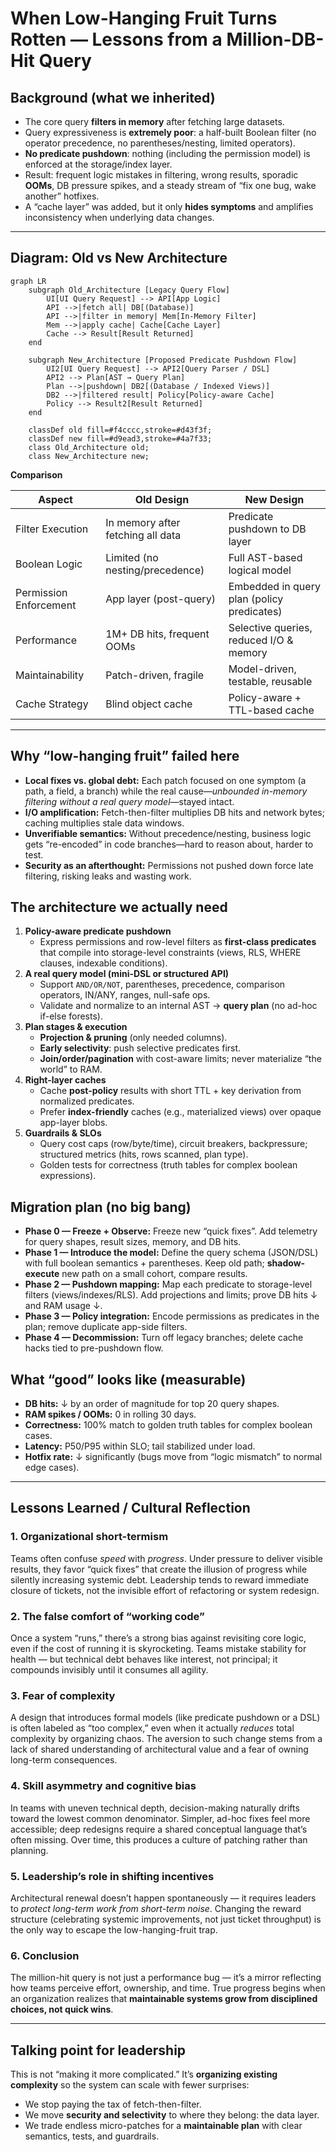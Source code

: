 # When Low-Hanging Fruit Turns Rotten — Lessons from a Million-DB-Hit Query

## Background (what we inherited)

- The core query **filters in memory** after fetching large datasets.
- Query expressiveness is **extremely poor**: a half-built Boolean filter (no operator precedence, no parentheses/nesting, limited operators).
- **No predicate pushdown**: nothing (including the permission model) is enforced at the storage/index layer.
- Result: frequent logic mistakes in filtering, wrong results, sporadic **OOMs**, DB pressure spikes, and a steady stream of “fix one bug, wake another” hotfixes.
- A “cache layer” was added, but it only **hides symptoms** and amplifies inconsistency when underlying data changes.

---

## Diagram: Old vs New Architecture

```mermaid
graph LR
    subgraph Old_Architecture [Legacy Query Flow]
        UI[UI Query Request] --> API[App Logic]
        API -->|fetch all| DB[(Database)]
        API -->|filter in memory| Mem[In-Memory Filter]
        Mem -->|apply cache| Cache[Cache Layer]
        Cache --> Result[Result Returned]
    end

    subgraph New_Architecture [Proposed Predicate Pushdown Flow]
        UI2[UI Query Request] --> API2[Query Parser / DSL]
        API2 --> Plan[AST → Query Plan]
        Plan -->|pushdown| DB2[(Database / Indexed Views)]
        DB2 -->|filtered result| Policy[Policy-aware Cache]
        Policy --> Result2[Result Returned]
    end

    classDef old fill=#f4cccc,stroke=#d43f3f;
    classDef new fill=#d9ead3,stroke=#4a7f33;
    class Old_Architecture old;
    class New_Architecture new;
```

**Comparison**

| Aspect                 | Old Design                        | New Design                                 |
| ---------------------- | --------------------------------- | ------------------------------------------ |
| Filter Execution       | In memory after fetching all data | Predicate pushdown to DB layer             |
| Boolean Logic          | Limited (no nesting/precedence)   | Full AST-based logical model               |
| Permission Enforcement | App layer (post-query)            | Embedded in query plan (policy predicates) |
| Performance            | 1M+ DB hits, frequent OOMs        | Selective queries, reduced I/O & memory    |
| Maintainability        | Patch-driven, fragile             | Model-driven, testable, reusable           |
| Cache Strategy         | Blind object cache                | Policy-aware + TTL-based cache             |

---

## Why “low-hanging fruit” failed here

- **Local fixes vs. global debt:** Each patch focused on one symptom (a path, a field, a branch) while the real cause—*unbounded in-memory filtering without a real query model*—stayed intact.
- **I/O amplification:** Fetch-then-filter multiplies DB hits and network bytes; caching multiplies stale data windows.
- **Unverifiable semantics:** Without precedence/nesting, business logic gets “re-encoded” in code branches—hard to reason about, harder to test.
- **Security as an afterthought:** Permissions not pushed down force late filtering, risking leaks and wasting work.

## The architecture we actually need

1. **Policy-aware predicate pushdown**
   - Express permissions and row-level filters as **first-class predicates** that compile into storage-level constraints (views, RLS, WHERE clauses, indexable conditions).
2. **A real query model (mini-DSL or structured API)**
   - Support `AND/OR/NOT`, parentheses, precedence, comparison operators, IN/ANY, ranges, null-safe ops.
   - Validate and normalize to an internal AST → **query plan** (no ad-hoc if-else forests).
3. **Plan stages & execution**
   - **Projection & pruning** (only needed columns).
   - **Early selectivity**: push selective predicates first.
   - **Join/order/pagination** with cost-aware limits; never materialize “the world” to RAM.
4. **Right-layer caches**
   - Cache **post-policy** results with short TTL + key derivation from normalized predicates.
   - Prefer **index-friendly** caches (e.g., materialized views) over opaque app-layer blobs.
5. **Guardrails & SLOs**
   - Query cost caps (row/byte/time), circuit breakers, backpressure; structured metrics (hits, rows scanned, plan type).
   - Golden tests for correctness (truth tables for complex boolean expressions).

## Migration plan (no big bang)

- **Phase 0 — Freeze + Observe:** Freeze new “quick fixes”. Add telemetry for query shapes, result sizes, memory, and DB hits.
- **Phase 1 — Introduce the model:** Define the query schema (JSON/DSL) with full boolean semantics + parentheses. Keep old path; **shadow-execute** new path on a small cohort, compare results.
- **Phase 2 — Pushdown mapping:** Map each predicate to storage-level filters (views/indexes/RLS). Add projections and limits; prove DB hits ↓ and RAM usage ↓.
- **Phase 3 — Policy integration:** Encode permissions as predicates in the plan; remove duplicate app-side filters.
- **Phase 4 — Decommission:** Turn off legacy branches; delete cache hacks tied to pre-pushdown flow.

## What “good” looks like (measurable)

- **DB hits:** ↓ by an order of magnitude for top 20 query shapes.
- **RAM spikes / OOMs:** 0 in rolling 30 days.
- **Correctness:** 100% match to golden truth tables for complex boolean cases.
- **Latency:** P50/P95 within SLO; tail stabilized under load.
- **Hotfix rate:** ↓ significantly (bugs move from “logic mismatch” to normal edge cases).

---

## Lessons Learned / Cultural Reflection

### 1. Organizational short-termism

Teams often confuse *speed* with *progress*. Under pressure to deliver visible results, they favor “quick fixes” that create the illusion of progress while silently increasing systemic debt. Leadership tends to reward immediate closure of tickets, not the invisible effort of refactoring or system redesign.

### 2. The false comfort of “working code”

Once a system “runs,” there’s a strong bias against revisiting core logic, even if the cost of running it is skyrocketing. Teams mistake stability for health — but technical debt behaves like interest, not principal; it compounds invisibly until it consumes all agility.

### 3. Fear of complexity

A design that introduces formal models (like predicate pushdown or a DSL) is often labeled as “too complex,” even when it actually *reduces* total complexity by organizing chaos. The aversion to such change stems from a lack of shared understanding of architectural value and a fear of owning long-term consequences.

### 4. Skill asymmetry and cognitive bias

In teams with uneven technical depth, decision-making naturally drifts toward the lowest common denominator. Simpler, ad-hoc fixes feel more accessible; deep redesigns require a shared conceptual language that’s often missing. Over time, this produces a culture of patching rather than planning.

### 5. Leadership’s role in shifting incentives

Architectural renewal doesn’t happen spontaneously — it requires leaders to *protect long-term work from short-term noise*. Changing the reward structure (celebrating systemic improvements, not just ticket throughput) is the only way to escape the low-hanging-fruit trap.

### 6. Conclusion

The million-hit query is not just a performance bug — it’s a mirror reflecting how teams perceive effort, ownership, and time. True progress begins when an organization realizes that **maintainable systems grow from disciplined choices, not quick wins**.

---

## Talking point for leadership

This is not “making it more complicated.” It’s **organizing existing complexity** so the system can scale with fewer surprises:

- We stop paying the tax of fetch-then-filter.
- We move **security and selectivity** to where they belong: the data layer.
- We trade endless micro-patches for a **maintainable plan** with clear semantics, tests, and guardrails.


